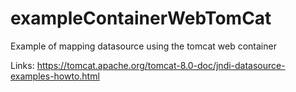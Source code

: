 # exampleContainerWebTomCat

Example of mapping datasource using the tomcat web container

Links: https://tomcat.apache.org/tomcat-8.0-doc/jndi-datasource-examples-howto.html
